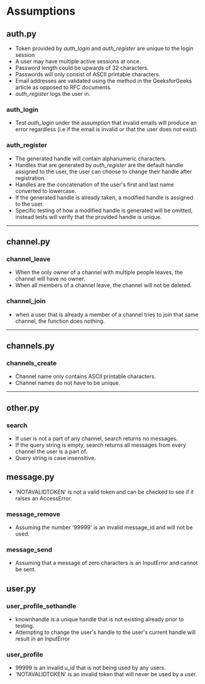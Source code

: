 # Assumptions

## auth.py
* Token provided by *auth_login* and *auth_register* are unique to the login session
* A user may have multiple active sessions at once.
* Password length could be upwards of 32 characters.
* Passwords will only consist of ASCII printable characters.
* Email addresses are validated using the method in the GeeksforGeeks article as opposed to RFC documents.
* *auth_register* logs the user in.

###  auth_login

* Test *auth_login* under the assumption that invalid emails will produce an error regardless (i.e if the email is invalid or that the user does not exist).

### auth_register
* The generated handle will contain alphanumeric characters.
* Handles that are generated by *auth_register* are the default handle assigned to the user, the user can choose to change their handle after registration.
* Handles are the concatenation of the user's first and last name converted to lowercase.
* If the generated handle is already taken, a modified handle is assigned to the user.
* Specific testing of how a modified handle is generated will be omitted, instead tests will verify that the provided handle is unique.

___



## channel.py

### channel_leave

* When the only owner of a channel with multiple people leaves, the channel will have no owner.
* When all members of a channel leave, the channel will not be deleted.

### channel_join

* when a user that is already a member of a channel tries to join that same channel, the function does nothing.

___



## channels.py

### channels_create
* Channel name only contains ASCII printable characters.
* Channel names do not have to be unique.

___



## other.py

### search
* If user is not a part of any channel, search returns no messages.
* If the query string is empty, search returns all messages from every channel the user is a part of.
* Query string is case insensitive.

## message.py
* 'NOTAVALIDTOKEN' is not a valid token and can be checked to see if it raises an AccessError.
### message_remove
* Assuming the number '99999' is an invalid message_id and will not be used.
### message_send
* Assuming that a message of zero characters is an InputError and cannot be sent.

## user.py
### user_profile_sethandle
* knownhandle is a unique handle that is not existing already prior to testing.
* Attempting to change the user's handle to the user's current handle will result in an InputError
### user_profile
* 99999 is an invalid u_id that is not being used by any users.
* 'NOTAVALIDTOKEN' is an invalid token that will never be used by a user.
